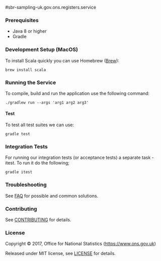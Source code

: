 #sbr-sampling-uk.gov.ons.registers.service

### Prerequisites

* Java 8 or higher
* Gradle

### Development Setup (MacOS)

To install Scala quickly you can use Homebrew ([Brew](http://brew.sh)):
```shell
brew install scala
```

### Running the Service

To compile, build and run the application use the following command:

```shell
./gradlew run --args 'arg1 arg2 arg3'
```

#### Test

To test all test suites we can use:

```shell
gradle test
```

### Integration Tests

For running our integration tests (or acceptance tests) a separate task - itest. To run it do the following;
```shell
gradle itest
```

### Troubleshooting

See [FAQ](FAQ.md) for possible and common solutions.

### Contributing

See [CONTRIBUTING](CONTRIBUTING.md) for details.

### License

Copyright ©‎ 2017, Office for National Statistics (https://www.ons.gov.uk)

Released under MIT license, see [LICENSE](LICENSE.md) for details.
